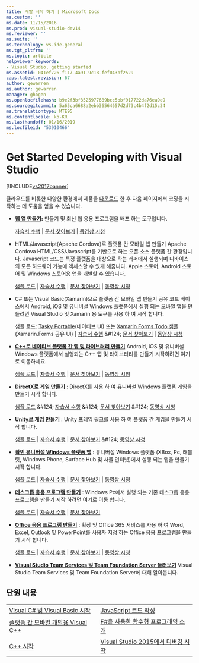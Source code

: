 ```yaml
---
title: 개발 시작 하기 | Microsoft Docs
ms.custom: ''
ms.date: 11/15/2016
ms.prod: visual-studio-dev14
ms.reviewer: ''
ms.suite: ''
ms.technology: vs-ide-general
ms.tgt_pltfrm: ''
ms.topic: article
helpviewer_keywords:
- Visual Studio, getting started
ms.assetid: 041ef726-f117-4a91-9c18-fef043bf2529
caps.latest.revision: 67
author: gewarren
ms.author: gewarren
manager: ghogen
ms.openlocfilehash: b9e2f3bf3525977689bcc5bbf917722da76ea9e9
ms.sourcegitcommit: 5a65ca6688a2ebb36564657d2d73c4b4f2d15c34
ms.translationtype: MTE95
ms.contentlocale: ko-KR
ms.lasthandoff: 01/16/2019
ms.locfileid: "53910466"
---
```

# <a name="get-started-developing-with-visual-studio"></a>Get Started Developing with Visual Studio
[!INCLUDE[vs2017banner](../includes/vs2017banner.md)]

클라우드를 비롯한 다양한 환경에서 제품을 [다운로드](http://www.visualstudio.com/community) 한 후 다음 페이지에서 코딩을 시작하는 데 도움을 얻을 수 있습니다.

-   **[웹 앱 만들기](https://www.visualstudio.com/features/modern-web-tooling-vs):** 만들기 및 최신 웹 응용 프로그램을 배포 하는 도구입니다.

     [자습서 수행](https://docs.asp.net/en/latest/tutorials/your-first-aspnet-application.html) &#124;                               [문서 찾아보기](https://docs.asp.net/) &#124;                                   [동영상 시청](http://www.asp.net/vnext)

-   HTML/Javascript(Apache Cordova)로 플랫폼 간 모바일 앱 만들기               Apache Cordova HTML/CSS/Javascript를 기반으로 하는 오픈 소스 플랫폼 간 환경입니다.  Javascript 코드는 특정 플랫폼을 대상으로 하는 래퍼에서 실행되며 디바이스의 모든 하드웨어 기능에 액세스할 수 있게 해줍니다. Apple 스토어, Android 스토어 및 Windows 스토어용 앱을 개발할 수 있습니다.

     [샘플 로드](https://github.com/Microsoft/cordova-samples/tree/master/todo-angularjs) &#124;   [자습서 수행](http://taco.visualstudio.com/docs/get-started-first-mobile-app/) &#124;                               [문서 찾아보기](http://taco.visualstudio.com/docs/get-started-vs-tools-apache-cordova/) &#124;                                [동영상 시청](https://channel9.msdn.com/Blogs/Seth-Juarez/Getting-Started-with-Apache-Cordova-in-Visual-Studio)

-   C# 또는 Visual Basic(Xamarin)으로 플랫폼 간 모바일 앱 만들기 공유 코드 베이스에서 Android, iOS 및 유니버설 Windows 플랫폼에서 실행 되는 모바일 앱을 만들려면 Visual Studio 및 Xamarin 용 도구를 사용 하 여 시작 합니다.

     샘플 로드: [Tasky Portable](http://developer.xamarin.com/samples/mobile/TaskyPortable/)(네이티브 UI) 또는 [Xamarin Forms Todo 샘플](https://github.com/xamarin/xamarin-forms-samples/tree/master/Todo)(Xamarin.Forms 공유 UI) &#124; [자습서 수행](https://msdn.microsoft.com/library/dn879698\(v=vs.140\).aspx) &#124; [문서 찾아보기](https://msdn.microsoft.com/library/mt299001.aspx) &#124; [동영상 시청](https://channel9.msdn.com/Series/Cross-Platform-Development-with-Xamarin--Visual-Studio/01)

-   **[C++로 네이티브 플랫폼 간 앱 및 라이브러리 만들기](https://www.visualstudio.com/explore/cplusplus-mdd-vs.aspx)** Android, iOS 및 유니버설 Windows 플랫폼에서 실행되는 C++ 앱 및 라이브러리를 만들기 시작하려면 여기로 이동하세요.

     [샘플 로드](https://code.msdn.microsoft.com/MoreTeaPots-Android-a9bd8549) &#124;   [자습서 수행](https://msdn.microsoft.com/library/dn707595.aspx) &#124;                               [문서 찾아보기](https://msdn.microsoft.com/library/dn707591.aspx) &#124;                                [동영상 시청](https://channel9.msdn.com/Series/ConnectOn-Demand/239)

-   **[DirectX로 게임 만들기](https://msdn.microsoft.com/library/windows/desktop/ee663274\(v=vs.85\).aspx)**  : DirectX를 사용 하 여 유니버설 Windows 플랫폼 게임을 만들기 시작 합니다.

     [샘플 로드](https://msdn.microsoft.com/library/windows/desktop/bb153300\(v=vs.85\).aspx) &#124;                    [자습서 수행](https://msdn.microsoft.com/library/windows/desktop/bb153264\(v=vs.85\).aspx) &#124;                               [문서 찾아보기](https://msdn.microsoft.com/library/windows/desktop/ee663274\(v=vs.85\).aspx) &#124;                                [동영상 시청](https://channel9.msdn.com/Series/Introduction-to-C-and-DirectX-Game-Development/01)

-   **[Unity로 게임 만들기](../cross-platform/visual-studio-tools-for-unity.md)**  : Unity 프레임 워크를 사용 하 여 플랫폼 간 게임을 만들기 시작 합니다.

     [샘플 로드](http://unity3d.com/learn/resources/downloads) &#124;                    [자습서 수행](http://unity3d.com/learn/tutorials/projects/roll-ball-tutorial) &#124;                               [문서 찾아보기](https://msdn.microsoft.com/library/dn940019\(v=vs.140\).aspx) &#124;                                [동영상 시청](https://www.youtube.com/playlist?list=PLReL099Y5nRfseAg0k1SJOlpqdcsDs8Em)

-   **[확인 유니버설 Windows 플랫폼 앱](https://dev.windows.com/windows-apps)**  : 유니버설 Windows 플랫폼 (XBox, Pc, 태블릿, Windows Phone, Surface Hub 및 사물 인터넷)에서 실행 되는 앱을 만들기 시작 합니다.

     [샘플 로드](https://github.com/Microsoft/Windows-universal-samples) &#124;                    [자습서 수행](https://msdn.microsoft.com/library/windows/apps/dn765018.aspx) &#124;                               [문서 찾아보기](https://dev.windows.com) &#124;                                [동영상 시청](https://channel9.msdn.com/Blogs/One-Dev-Minute/Getting-started-with-Windows-10)

-   **[데스크톱 응용 프로그램 만들기](https://dev.windows.com/desktop)**  : Windows Pc에서 실행 되는 기존 데스크톱 응용 프로그램을 만들기 시작 하려면 여기로 이동 합니다.

     [샘플 로드](https://github.com/microsoft/windows-classic-samples) &#124;                     [자습서 수행](https://msdn.microsoft.com/library/dd492171.aspx) &#124;                               [문서 찾아보기](https://dev.windows.com/desktop)

-   **[Office 응용 프로그램 만들기](https://msdn.microsoft.com/library/fp161347.aspx)**  : 확장 및 Office 365 서비스를 사용 하 여 Word, Excel, Outlook 및 PowerPoint를 사용자 지정 하는 Office 응용 프로그램을 만들기 시작 합니다.

     [샘플 로드](https://code.msdn.microsoft.com/office365/) &#124;                    [자습서 수행](http://dev.office.com/getting-started/office365apis) &#124;                               [문서 찾아보기](https://msdn.microsoft.com/office/aa905340.aspx) &#124;                                [동영상 시청](http://dev.office.com/videos)

-   **[Visual Studio Team Services 및 Team Foundation Server 둘러보기](https://www.visualstudio.com/products/visual-studio-team-services-vs)**  Visual Studio Team Services 및 Team Foundation Server에 대해 알아봅니다.

## <a name="in-this-section"></a>단원 내용

|||
|-|-|
|[Visual C# 및 Visual Basic 시작](../ide/getting-started-with-visual-csharp-and-visual-basic.md)|[JavaScript 코드 작성](http://msdn.microsoft.com/library/cte3c772\(v=vs.94\).aspx)|
|[플랫폼 간 모바일 개발용 Visual C++](../cross-platform/visual-cpp-for-cross-platform-mobile-development.md)|[F#을 사용한 함수형 프로그래밍 소개](http://msdn.microsoft.com/library/vstudio/dd233147.aspx)|
|[C++ 시작](../ide/getting-started-with-cpp-in-visual-studio.md)|[Visual Studio 2015에서 디버깅 시작](../ide/getting-started-with-debugging-in-visual-studio-2015.md)|
